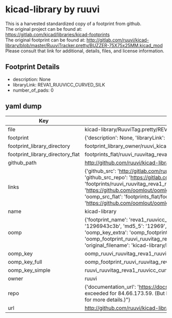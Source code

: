 # kicad-library by ruuvi  
This is a harvested standardized copy of a footprint from github.  
The original project can be found at:  
https://gitlab.com/kicad/libraries/kicad-footprints  
The original footprint can be found at:
http://gitlab.com/ruuvi/kicad-library/blob/master/RuuviTracker.pretty/BUZZER-75X75x25MM.kicad_mod
Please consult that link for additional, details, files, and license information.  
## Footprint Details
* description: None  
* libraryLink: REVA1_RUUVICC_CURVED_SILK  
* number_of_pads: 0  
## yaml dump  
| Key | Value |  
| --- | --- |  
| file | kicad-library/RuuviTag.pretty/REVA1_RUUVICC_CURVED_SILK.kicad_mod |  
| footprint | {'description': None, 'libraryLink': 'REVA1_RUUVICC_CURVED_SILK', 'number_of_pads': 0} |  
| footprint_library_directory | footprint_library_owner/ruuvi_kicad-library |  
| footprint_library_directory_flat | footprints_flat/ruuvi_ruuvitag_reva1_ruuvicc_curved_silk/working |  
| github_path | http://github.com/ruuvi/kicad-library/blob/master/RuuviTag.pretty/REVA1_RUUVICC_CURVED_SILK.kicad_mod |  
| links | {'github_src': 'http://gitlab.com/ruuvi/kicad-library/blob/master/RuuviTracker.pretty/BUZZER-75X75x25MM.kicad_mod', 'github_src_repo': 'https://gitlab.com/kicad/libraries/kicad-footprints', 'oomp_bot': 'footprints/ruuvi_ruuvitag_reva1_ruuvicc_curved_silk/working', 'oomp_bot_github': 'https://github.com/oomlout/oomlout_oomp_footprint_bot/tree/main/footprints/ruuvi_ruuvitag_reva1_ruuvicc_curved_silk/working', 'oomp_src_flat': 'footprints_flat/footprints_flat/ruuvi_ruuvitag_reva1_ruuvicc_curved_silk/working', 'oomp_src_flat_github': 'https://github.com/oomlout/oomlout_oomp_footprint_src/tree/main/footprints_flat/ruuvi_ruuvitag_reva1_ruuvicc_curved_silk/working'} |  
| name | kicad-library |  
| oomp | {'footprint_name': 'reva1_ruuvicc_curved_silk', 'library_name': 'ruuvitag', 'md5': '1296943c3b1e0a27fdd6050f27156776', 'md5_10': '1296943c3b', 'md5_5': '12969', 'md5_6': '129694', 'oomp_key': 'oomp_ruuvi_ruuvitag_reva1_ruuvicc_curved_silk', 'oomp_key_extra': 'oomp_footprint_ruuvi_ruuvitag_reva1_ruuvicc_curved_silk', 'oomp_key_full': 'oomp_footprint_ruuvi_ruuvitag_reva1_ruuvicc_curved_silk_129694', 'oomp_key_simple': 'ruuvi_ruuvitag_reva1_ruuvicc_curved_silk', 'original_filename': 'kicad-library/RuuviTag.pretty/REVA1_RUUVICC_CURVED_SILK.kicad_mod', 'owner_name': 'ruuvi'} |  
| oomp_key | oomp_ruuvi_ruuvitag_reva1_ruuvicc_curved_silk |  
| oomp_key_full | oomp_footprint_ruuvi_ruuvitag_reva1_ruuvicc_curved_silk |  
| oomp_key_simple | ruuvi_ruuvitag_reva1_ruuvicc_curved_silk |  
| owner | ruuvi |  
| repo | {'documentation_url': 'https://docs.github.com/rest/overview/resources-in-the-rest-api#rate-limiting', 'message': "API rate limit exceeded for 84.66.173.59. (But here's the good news: Authenticated requests get a higher rate limit. Check out the documentation for more details.)"} |  
| url | http://github.com/ruuvi/kicad-library |  


